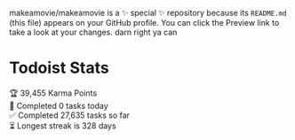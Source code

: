 makeamovie/makeamovie is a ✨ special ✨ repository because its `README.md` (this file) appears on your GitHub profile.
You can click the Preview link to take a look at your changes. darn right ya can

# Todoist Stats

<!-- TODO-IST:START -->
🏆  39,455 Karma Points           
🌸  Completed 0 tasks today           
✅  Completed 27,635 tasks so far           
⏳  Longest streak is 328 days
<!-- TODO-IST:END -->